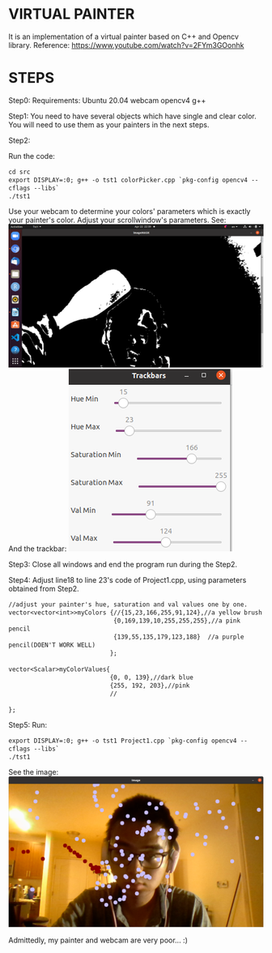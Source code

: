 # VIRTUAL PAINTER #
It is an implementation of a virtual painter based on C++ and Opencv library.
Reference:
https://www.youtube.com/watch?v=2FYm3GOonhk

# STEPS #
Step0:
Requirements:
Ubuntu 20.04
webcam
opencv4
g++

Step1:
You need to have several objects which have single and clear color. You will need to
use them as your painters in the next steps.

Step2:


Run the code: 
```
cd src
export DISPLAY=:0; g++ -o tst1 colorPicker.cpp `pkg-config opencv4 --cflags --libs`
./tst1
```
Use your webcam to determine your colors' parameters which is exactly your painter's color.
Adjust your scrollwindow's parameters.
See:
![mask](Image_mask.png)
And the trackbar:
![mask](trackbar.png)

Step3:
Close all windows and end the program run during the Step2.

Step4:
Adjust line18 to line 23's code of Project1.cpp, using parameters obtained from Step2.
```
//adjust your painter's hue, saturation and val values one by one.
vector<vector<int>>myColors {//{15,23,166,255,91,124},//a yellow brush
                             {0,169,139,10,255,255,255},//a pink pencil
                             {139,55,135,179,123,188}  //a purple pencil(DOEN'T WORK WELL)
                            };

vector<Scalar>myColorValues{
                            {0, 0, 139},//dark blue
                            {255, 192, 203},//pink 
                            //

};
```

Step5:
Run:
```
export DISPLAY=:0; g++ -o tst1 Project1.cpp `pkg-config opencv4 --cflags --libs`
./tst1

```
See the image:
![painted_image](painted.png)

Admittedly, my painter and webcam are very poor... :)
